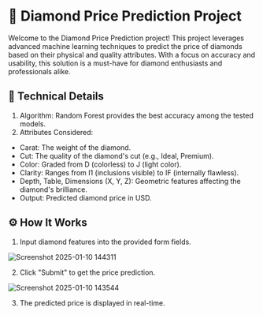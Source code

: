 # 💎 Diamond Price Prediction Project
Welcome to the Diamond Price Prediction project! This project leverages advanced machine learning techniques to predict the price of diamonds based on their physical and quality attributes. With a focus on accuracy and usability, this solution is a must-have for diamond enthusiasts and professionals alike.

## 🔧 Technical Details
1. Algorithm: Random Forest provides the best accuracy among the tested models.
2. Attributes Considered:
- Carat: The weight of the diamond.
- Cut: The quality of the diamond's cut (e.g., Ideal, Premium).
- Color: Graded from D (colorless) to J (light color).
- Clarity: Ranges from I1 (inclusions visible) to IF (internally flawless).
- Depth, Table, Dimensions (X, Y, Z): Geometric features affecting the diamond's brilliance.
- Output: Predicted diamond price in USD.

## ⚙️ How It Works
1. Input diamond features into the provided form fields.

![Screenshot 2025-01-10 144311](https://github.com/user-attachments/assets/8c3d9f03-a8de-49bd-a304-65a4c30b8ac4)


2. Click "Submit" to get the price prediction.

![Screenshot 2025-01-10 143544](https://github.com/user-attachments/assets/32c3e9c9-17c1-48f5-8055-baa3d4711b2d)

3. The predicted price is displayed in real-time.
